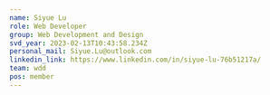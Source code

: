 ```yaml
---
name: Siyue Lu
role: Web Developer
group: Web Development and Design
svd_year: 2023-02-13T10:43:58.234Z
personal_mail: Siyue.Lu@outlook.com
linkedin_link: https://www.linkedin.com/in/siyue-lu-76b51217a/
team: wdd
pos: member
---
```

